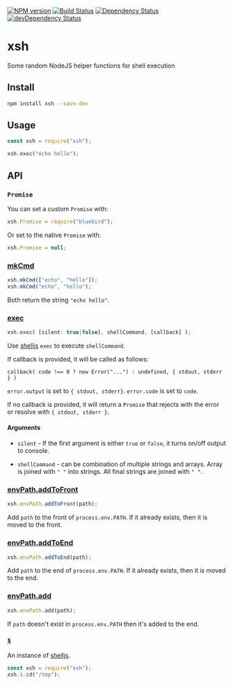 [![NPM version][npm-image]][npm-url] [![Build Status][travis-image]][travis-url]
[![Dependency Status][daviddm-image]][daviddm-url] [![devDependency Status][daviddm-dev-image]][daviddm-dev-url]

# xsh

Some random NodeJS helper functions for shell execution

## Install

```bash
npm install xsh --save-dev
```

## Usage

```js
const xsh = require("xsh");

xsh.exec("echo hello");
```

## API

### `Promise`

You can set a custom `Promise` with:

```js
xsh.Promise = require("bluebird");
```

Or set to the native `Promise` with:

```js
xsh.Promise = null;
```

### [mkCmd](#mkcmd)

```js
xsh.mkCmd(["echo", "hello"]);
xsh.mkCmd("echo", "hello");
```

Both return the string `"echo hello"`.

### [exec](#exec)

```js
xsh.exec( [silent: true|false], shellCommand, [callback] );
```

Use [shelljs] `exec` to execute `shellCommand`.

If callback is provided, it will be called as follows:

`callback( code !== 0 ? new Error("...") : undefined, { stdout, stderr } )`

`error.output` is set to `{ stdout, stderr}`.
`error.code` is set to `code`.

If no callback is provided, it will return a `Promise` that rejects with the error or resolve with `{ stdout, stderr }`.

#### Arguments

-   `silent` - If the first argument is either `true` or `false`, it turns on/off output to console.

-   `shellCommand` - can be combination of multiple strings and arrays.  Array is joined with `" "` into strings.  All final strings are joined with `" "`.

### [envPath.addToFront](#envpathaddtofront)

```js
xsh.envPath.addToFront(path);
```

Add `path` to the front of `process.env.PATH`.  If it already exists, then it is moved to the front.

### [envPath.addToEnd](#envpathaddtoend)

```js
xsh.envPath.addToEnd(path);
```

Add `path` to the end of `process.env.PATH`.  If it already exists, then it is moved to the end.

### [envPath.add](#envpathadd)

```js
xsh.envPath.add(path);
```

If `path` doesn't exist in `process.env.PATH` then it's added to the end.

### [`$`](#)

An instance of [shelljs].

```js
const xsh = require("xsh");
xsh.$.cd("/tmp");
```

[shelljs]: https://github.com/shelljs/shelljs

[travis-image]: https://travis-ci.org/jchip/xsh.svg?branch=master

[travis-url]: https://travis-ci.org/jchip/xsh

[npm-image]: https://badge.fury.io/js/xsh.svg

[npm-url]: https://npmjs.org/package/xsh

[daviddm-image]: https://david-dm.org/jchip/xsh/status.svg

[daviddm-url]: https://david-dm.org/jchip/xsh

[daviddm-dev-image]: https://david-dm.org/jchip/xsh/dev-status.svg

[daviddm-dev-url]: https://david-dm.org/jchip/xsh?type=dev
